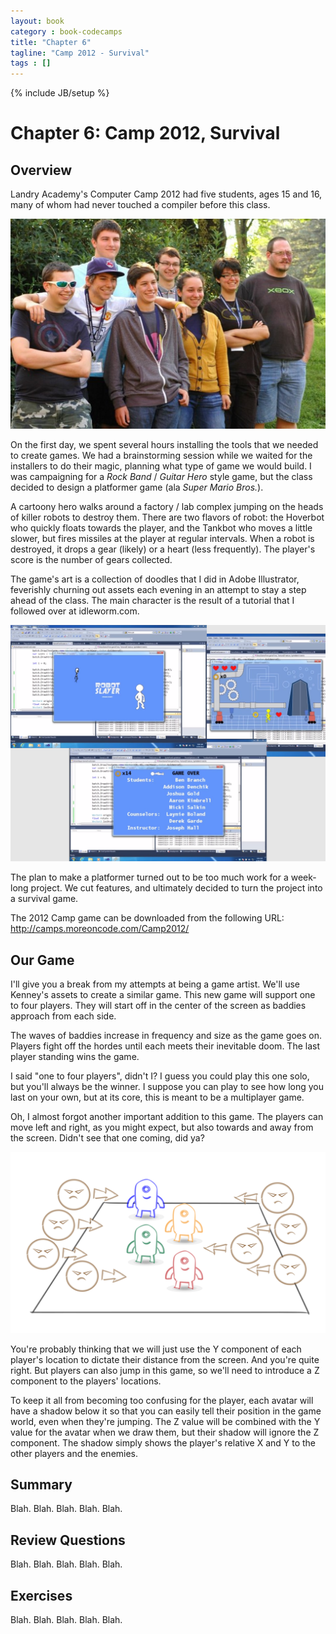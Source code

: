 ```yaml
---
layout: book
category : book-codecamps
title: "Chapter 6"
tagline: "Camp 2012 - Survival"
tags : []
---
```

{% include JB/setup %}

# Chapter 6: Camp 2012, Survival

## Overview

Landry Academy's Computer Camp 2012 had five students, ages 15 and 16, many of whom had never touched a compiler before this class.

![The 2012 Campers](images/camp2012students.jpg)

On the first day, we spent several hours installing the tools that we needed to create games. We had a brainstorming session while we waited for the installers to do their magic, planning what type of game we would build. I was campaigning for a _Rock Band_ / _Guitar Hero_ style game, but the class decided to design a platformer game (ala _Super Mario Bros._).

A cartoony hero walks around a factory / lab complex jumping on the heads of killer robots to destroy them. There are two flavors of robot: the Hoverbot who quickly floats towards the player, and the Tankbot who moves a little slower, but fires missiles at the player at regular intervals. When a robot is destroyed, it drops a gear (likely) or a heart (less frequently). The player's score is the number of gears collected.

The game's art is a collection of doodles that I did in Adobe Illustrator, feverishly churning out assets each evening in an attempt to stay a step ahead of the class. The main character is the result of a tutorial that I followed over at idleworm.com.

![The 2012 Camp's Game](images/camp2012game.png)

The plan to make a platformer turned out to be too much work for a week-long project. We cut features, and ultimately decided to turn the project into a survival game.

The 2012 Camp game can be downloaded from the following URL:    
http://camps.moreoncode.com/Camp2012/

## Our Game

I'll give you a break from my attempts at being a game artist. We'll use Kenney's assets to create a similar game. This new game will support one to four players. They will start off in the center of the screen as baddies approach from each side.

The waves of baddies increase in frequency and size as the game goes on. Players fight off the hordes until each meets their inevitable doom. The last player standing wins the game.

I said "one to four players", didn't I? I guess you could play this one solo, but you'll always be the winner. I suppose you can play to see how long you last on your own, but at its core, this is meant to be a multiplayer game.

Oh, I almost forgot another important addition to this game. The players can move left and right, as you might expect, but also towards and away from the screen. Didn't see that one coming, did ya?

![Our oblivious heroes.](images/figure06-01_SurvivalConcept.png)

You're probably thinking that we will just use the Y component of each player's location to dictate their distance from the screen. And you're quite right. But players can also jump in this game, so we'll need to introduce a Z component to the players' locations.

To keep it all from becoming too confusing for the player, each avatar will have a shadow below it so that you can easily tell their position in the game world, even when they're jumping. The Z value will be combined with the Y value for the avatar when we draw them, but their shadow will ignore the Z component. The shadow simply shows the player's relative X and Y to the other players and the enemies.

## Summary

Blah. Blah. Blah. Blah. Blah.

## Review Questions

Blah. Blah. Blah. Blah. Blah.

## Exercises

Blah. Blah. Blah. Blah. Blah.

